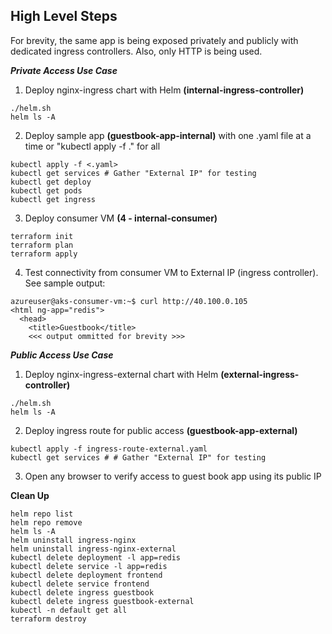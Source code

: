 ## High Level Steps

For brevity, the same app is being exposed privately and publicly with dedicated ingress controllers. Also, only HTTP is being used. 

***Private Access Use Case***

1. Deploy nginx-ingress chart with Helm **(internal-ingress-controller)**

```
./helm.sh
helm ls -A 
```

2. Deploy sample app **(guestbook-app-internal)** with one .yaml file at a time or "kubectl apply -f ." for all

```
kubectl apply -f <.yaml>
kubectl get services # Gather "External IP" for testing
kubectl get deploy
kubectl get pods 
kubectl get ingress
```

3. Deploy consumer VM **(4 - internal-consumer)**

```
terraform init
terraform plan
terraform apply
```

4. Test connectivity from consumer VM to External IP (ingress controller). See sample output:

```
azureuser@aks-consumer-vm:~$ curl http://40.100.0.105
<html ng-app="redis">
  <head>
    <title>Guestbook</title>
    <<< output ommitted for brevity >>>
```

***Public Access Use Case***

1. Deploy nginx-ingress-external chart with Helm **(external-ingress-controller)**

```
./helm.sh
helm ls -A 
```

2. Deploy ingress route for public access **(guestbook-app-external)**

```
kubectl apply -f ingress-route-external.yaml
kubectl get services # # Gather "External IP" for testing
```
3. Open any browser to verify access to guest book app using its public IP

**Clean Up**

```
helm repo list 
helm repo remove
helm ls -A 
helm uninstall ingress-nginx
helm uninstall ingress-nginx-external
kubectl delete deployment -l app=redis
kubectl delete service -l app=redis
kubectl delete deployment frontend
kubectl delete service frontend
kubectl delete ingress guestbook
kubectl delete ingress guestbook-external
kubectl -n default get all
terraform destroy
```

